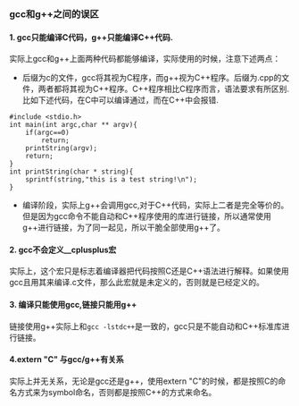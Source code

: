 ### gcc和g++之间的误区

#### 1. gcc只能编译C代码，g++只能编译C++代码.
实际上gcc和g++上面两种代码都能够编译，实际使用的时候，注意下述两点：

*  后缀为c的文件，gcc将其视为C程序，而g++视为C++程序。后缀为.cpp的文件，两者都将其视为C++程序。C++程序相比C程序而言，语法要求有所区别.比如下述代码，在C中可以编译通过，而在C++中会报错.
```
#include <stdio.h>
int main(int argc,char ** argv){
    if(argc==0)
        return;
    printString(argv);
    return;
}
int printString(char * string){
    sprintf(string,"this is a test string!\n");
}
```

*  编译阶段，实际上g++会调用gcc,对于C++代码，实际上二者是完全等价的。但是因为gcc命令不能自动和C++程序使用的库进行链接，所以通常使用g++进行链接，为了同一起见，所以干脆全部使用g++了。

#### 2. gcc不会定义__cplusplus宏
实际上，这个宏只是标志着编译器把代码按照C还是C++语法进行解释。如果使用gcc且用其来编译.c文件，那么此宏就是未定义的，否则就是已经定义的。

#### 3. 编译只能使用gcc,链接只能用g++
链接使用g++实际上和```gcc -lstdc++```是一致的，gcc只是不能自动和C++标准库进行链接。

#### 4.extern "C" 与gcc/g++有关系
实际上并无关系，无论是gcc还是g++，使用extern "C"的时候，都是按照C的命名方式来为symbol命名，否则都是按照C++的方式来命名。


